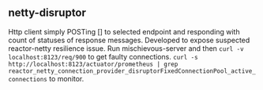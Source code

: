## netty-disruptor
Http client simply POSTing [] to selected endpoint and responding with count of statuses of response messages. Developed to expose suspected reactor-netty resilience issue. 
Run mischievous-server and then `curl -v localhost:8123/req/900` to get faulty connections. 
`curl -s  http://localhost:8123/actuator/prometheus | grep reactor_netty_connection_provider_disruptorFixedConnectionPool_active_connections` to monitor.
